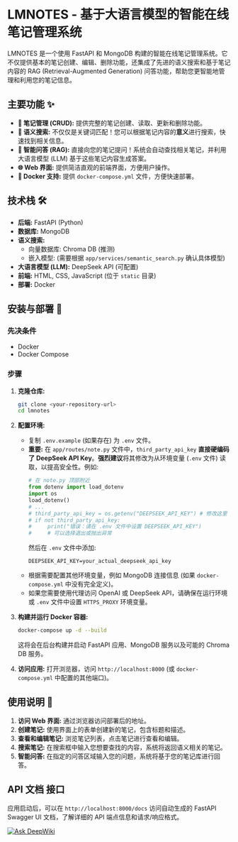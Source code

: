 # LMNOTES - 基于大语言模型的智能在线笔记管理系统

LMNOTES 是一个使用 FastAPI 和 MongoDB 构建的智能在线笔记管理系统。它不仅提供基本的笔记创建、编辑、删除功能，还集成了先进的语义搜索和基于笔记内容的 RAG (Retrieval-Augmented Generation) 问答功能，帮助您更智能地管理和利用您的笔记信息。

## 主要功能 ✨

*   **📝 笔记管理 (CRUD):** 提供完整的笔记创建、读取、更新和删除功能。
*   **🧠 语义搜索:** 不仅仅是关键词匹配！您可以根据笔记内容的**意义**进行搜索，快速找到相关信息。
*   **💬 智能问答 (RAG):** 直接向您的笔记提问！系统会自动查找相关笔记，并利用大语言模型 (LLM) 基于这些笔记内容生成答案。
*   **🌐 Web 界面:** 提供简洁直观的前端界面，方便用户操作。
*   **🐳 Docker 支持:** 提供 `docker-compose.yml` 文件，方便快速部署。

## 技术栈 🛠️

*   **后端:** FastAPI (Python)
*   **数据库:** MongoDB
*   **语义搜索:**
    *   向量数据库: Chroma DB (推测)
    *   嵌入模型: (需要根据 `app/services/semantic_search.py` 确认具体模型)
*   **大语言模型 (LLM):** DeepSeek API (可配置)
*   **前端:** HTML, CSS, JavaScript (位于 `static` 目录)
*   **部署:** Docker

## 安装与部署 🚀

### 先决条件

*   Docker
*   Docker Compose

### 步骤

1.  **克隆仓库:**
    ```bash
    git clone <your-repository-url>
    cd lmnotes
    ```

2.  **配置环境:**
    *   复制 `.env.example` (如果存在) 为 `.env` 文件。
    *   **重要:** 在 `app/routes/note.py` 文件中，`third_party_api_key` **直接硬编码了 DeepSeek API Key**。**强烈建议**将其修改为从环境变量 (`.env` 文件) 读取，以提高安全性。例如:
        ```python
        # 在 note.py 顶部附近
        from dotenv import load_dotenv
        import os
        load_dotenv()
        # ...
        # third_party_api_key = os.getenv("DEEPSEEK_API_KEY") # 修改这里
        # if not third_party_api_key:
        #     print("错误：请在 .env 文件中设置 DEEPSEEK_API_KEY")
        #     # 可以选择退出或抛出异常
        ```
        然后在 `.env` 文件中添加:
        ```
        DEEPSEEK_API_KEY=your_actual_deepseek_api_key
        ```
    *   根据需要配置其他环境变量，例如 MongoDB 连接信息 (如果 `docker-compose.yml` 中没有完全定义)。
    *   如果您需要使用代理访问 OpenAI 或 DeepSeek API，请确保在运行环境或 `.env` 文件中设置 `HTTPS_PROXY` 环境变量。

3.  **构建并运行 Docker 容器:**
    ```bash
    docker-compose up -d --build
    ```
    这将会在后台构建并启动 FastAPI 应用、MongoDB 服务以及可能的 Chroma DB 服务。

4.  **访问应用:**
    打开浏览器，访问 `http://localhost:8000` (或 `docker-compose.yml` 中配置的其他端口)。

## 使用说明 📖

1.  **访问 Web 界面:** 通过浏览器访问部署后的地址。
2.  **创建笔记:** 使用界面上的表单创建新的笔记，包含标题和描述。
3.  **查看和编辑笔记:** 浏览笔记列表，点击笔记进行查看和编辑。
4.  **搜索笔记:** 在搜索框中输入您想要查找的内容，系统将返回语义相关的笔记。
5.  **智能问答:** 在指定的问答区域输入您的问题，系统将基于您的笔记库进行回答。

## API 文档 接口

应用启动后，可以在 `http://localhost:8000/docs` 访问自动生成的 FastAPI Swagger UI 文档，了解详细的 API 端点信息和请求/响应格式。

[![Ask DeepWiki](https://deepwiki.com/badge.svg)](https://deepwiki.com/ZhaoMo14/LMNOTES)

